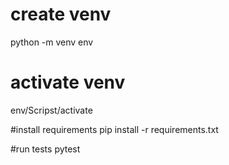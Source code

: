  # create venv
python -m venv env

# activate venv
env/Scripst/activate

#install requirements
pip install -r requirements.txt

#run tests
pytest